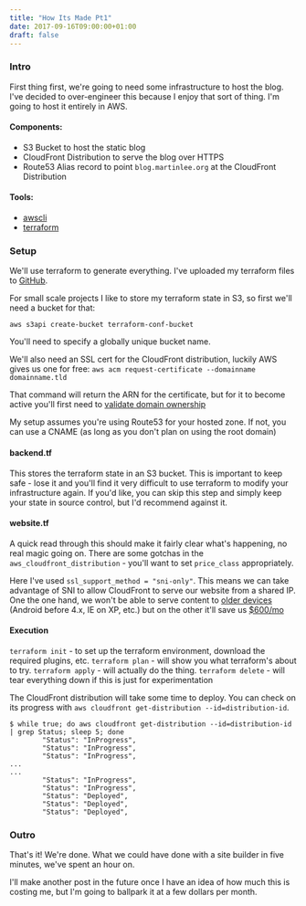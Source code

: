 ```yaml
---
title: "How Its Made Pt1"
date: 2017-09-16T09:00:00+01:00
draft: false
---
```


### Intro
First thing first, we're going to need some infrastructure to host the blog. I've decided to over-engineer this because I enjoy that sort of thing. I'm going to host it entirely in AWS.

#### Components:
 * S3 Bucket to host the static blog
 * CloudFront Distribution to serve the blog over HTTPS
 * Route53 Alias record to point `blog.martinlee.org` at the CloudFront Distribution

#### Tools:
 * [awscli](https://aws.amazon.com/cli/)
 * [terraform](https://www.terraform.io)

### Setup
We'll use terraform to generate everything. I've uploaded my terraform files to [GitHub](https://github.com/MartinLeedotOrg/blog-martinlee-org/tree/master/infra).

For small scale projects I like to store my terraform state in S3, so first we'll need a bucket for that:

```aws s3api create-bucket terraform-conf-bucket```

You'll need to specify a globally unique bucket name.

We'll also need an SSL cert for the CloudFront distribution, luckily AWS gives us one for free:
`aws acm request-certificate --domainname domainname.tld`

That command will return the ARN for the certificate, but for it to become active you'll first need to [validate domain ownership](http://docs.aws.amazon.com/acm/latest/userguide/gs-acm-validate.html)

My setup assumes you're using Route53 for your hosted zone. If not, you can use a CNAME (as long as you don't plan on using the root domain)

#### backend.tf
This stores the terraform state in an S3 bucket. This is important to keep safe - lose it and you'll find it very difficult to use terraform to modify your infrastructure again. If you'd like, you can skip this step and simply keep your state in source control, but I'd recommend against it.

#### website.tf
A quick read through this should make it fairly clear what's happening, no real magic going on.  There are some gotchas in the `aws_cloudfront_distribution` - you'll want to set `price_class` appropriately.

Here I've used `ssl_support_method = "sni-only"`.  This means we can take advantage of SNI to allow CloudFront to serve our website from a shared IP. One the one hand, we won't be able to serve content to [older devices](https://en.wikipedia.org/wiki/Server_Name_Indication#Support) (Android before 4.x, IE on XP, etc.) but on the other it'll save us [$600/mo](https://aws.amazon.com/cloudfront/custom-ssl-domains/)

#### Execution
`terraform init` - to set up the terraform environment, download the required plugins, etc.
`terraform plan` - will show you what terraform's about to try.
`terraform apply` - will actually do the thing.
`terraform delete` - will tear everything down if this is just for experimentation

The CloudFront distribution will take some time to deploy.  You can check on its progress with `aws cloudfront get-distribution --id=distribution-id`.

```
$ while true; do aws cloudfront get-distribution --id=distribution-id | grep Status; sleep 5; done
        "Status": "InProgress", 
        "Status": "InProgress", 
        "Status": "InProgress", 
...
...
        "Status": "InProgress", 
        "Status": "InProgress", 
        "Status": "Deployed", 
        "Status": "Deployed", 
        "Status": "Deployed", 
```

### Outro
That's it! We're done. What we could have done with a site builder in five minutes, we've spent an hour on.

I'll make another post in the future once I have an idea of how much this is costing me, but I'm going to ballpark it at a few dollars per month.